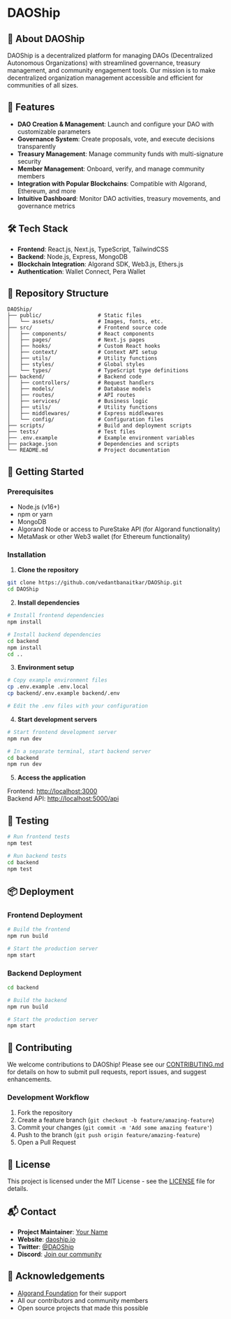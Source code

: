 # DAOShip



## 🚀 About DAOShip

DAOShip is a decentralized platform for managing DAOs (Decentralized Autonomous Organizations) with streamlined governance, treasury management, and community engagement tools. Our mission is to make decentralized organization management accessible and efficient for communities of all sizes.

## 🌟 Features

- **DAO Creation & Management**: Launch and configure your DAO with customizable parameters
- **Governance System**: Create proposals, vote, and execute decisions transparently
- **Treasury Management**: Manage community funds with multi-signature security
- **Member Management**: Onboard, verify, and manage community members
- **Integration with Popular Blockchains**: Compatible with Algorand, Ethereum, and more
- **Intuitive Dashboard**: Monitor DAO activities, treasury movements, and governance metrics

## 🛠️ Tech Stack

- **Frontend**: React.js, Next.js, TypeScript, TailwindCSS
- **Backend**: Node.js, Express, MongoDB
- **Blockchain Integration**: Algorand SDK, Web3.js, Ethers.js
- **Authentication**: Wallet Connect, Pera Wallet

## 📂 Repository Structure

```
DAOShip/
├── public/                  # Static files
│   └── assets/              # Images, fonts, etc.
├── src/                     # Frontend source code
│   ├── components/          # React components
│   ├── pages/               # Next.js pages
│   ├── hooks/               # Custom React hooks
│   ├── context/             # Context API setup
│   ├── utils/               # Utility functions
│   ├── styles/              # Global styles
│   └── types/               # TypeScript type definitions
├── backend/                 # Backend code
│   ├── controllers/         # Request handlers
│   ├── models/              # Database models
│   ├── routes/              # API routes
│   ├── services/            # Business logic
│   ├── utils/               # Utility functions
│   ├── middlewares/         # Express middlewares
│   └── config/              # Configuration files
├── scripts/                 # Build and deployment scripts
├── tests/                   # Test files
├── .env.example             # Example environment variables
├── package.json             # Dependencies and scripts
└── README.md                # Project documentation
```

## 🚀 Getting Started

### Prerequisites

- Node.js (v16+)
- npm or yarn
- MongoDB
- Algorand Node or access to PureStake API (for Algorand functionality)
- MetaMask or other Web3 wallet (for Ethereum functionality)

### Installation

1. **Clone the repository**

```bash
git clone https://github.com/vedantbanaitkar/DAOShip.git
cd DAOShip
```

2. **Install dependencies**

```bash
# Install frontend dependencies
npm install

# Install backend dependencies
cd backend
npm install
cd ..
```

3. **Environment setup**

```bash
# Copy example environment files
cp .env.example .env.local
cp backend/.env.example backend/.env

# Edit the .env files with your configuration
```

4. **Start development servers**

```bash
# Start frontend development server
npm run dev

# In a separate terminal, start backend server
cd backend
npm run dev
```

5. **Access the application**

Frontend: [http://localhost:3000](http://localhost:3000)  
Backend API: [http://localhost:5000/api](http://localhost:5000/api)

## 🧪 Testing

```bash
# Run frontend tests
npm test

# Run backend tests
cd backend
npm test
```

## 📦 Deployment

### Frontend Deployment

```bash
# Build the frontend
npm run build

# Start the production server
npm start
```

### Backend Deployment

```bash
cd backend

# Build the backend
npm run build

# Start the production server
npm start
```

## 🤝 Contributing

We welcome contributions to DAOShip! Please see our [CONTRIBUTING.md](CONTRIBUTING.md) for details on how to submit pull requests, report issues, and suggest enhancements.

### Development Workflow

1. Fork the repository
2. Create a feature branch (`git checkout -b feature/amazing-feature`)
3. Commit your changes (`git commit -m 'Add some amazing feature'`)
4. Push to the branch (`git push origin feature/amazing-feature`)
5. Open a Pull Request

## 📄 License

This project is licensed under the MIT License - see the [LICENSE](LICENSE) file for details.

## 📬 Contact

- **Project Maintainer**: [Your Name](mailto:your.email@example.com)
- **Website**: [daoship.io](https://daoship.io)
- **Twitter**: [@DAOShip](https://twitter.com/DAOShip)
- **Discord**: [Join our community](https://discord.gg/daoship)

## 🙏 Acknowledgements

- [Algorand Foundation](https://algorand.foundation/) for their support
- All our contributors and community members
- Open source projects that made this possible

